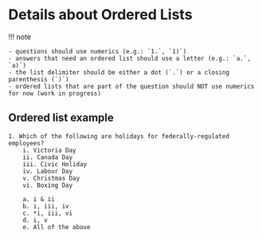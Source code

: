 # Details about Ordered Lists

!!! note

    - questions should use numerics (e.g.: `1.`, `1)`)
    - answers that need an ordered list should use a letter (e.g.: `a.`, `a)`)
    - the list delimiter should be either a dot (`.`) or a closing parenthesis (`)`)
    - ordered lists that are part of the question should NOT use numerics for now (work in progress)

## Ordered list example

    1. Which of the following are holidays for federally-regulated employees?
        i. Victoria Day
        ii. Canada Day
        iii. Civic Holiday
        iv. Labour Day
        v. Christmas Day
        vi. Boxing Day

        a. i & ii
        b. i, iii, iv
        c. *i, iii, vi
        d. i, v 
        e. All of the above
